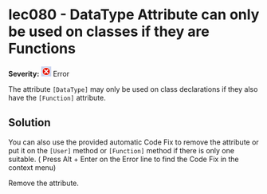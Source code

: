 # Iec080 - DataType Attribute can only be used on classes if they are Functions

**Severity:** ![Error](../images/Error.png) Error

The attribute `[DataType]` may only be used on class declarations if they also have the `[Function]` attribute.


## Solution

You can also use the provided automatic Code Fix to remove the attribute or put it on the `[User]` method or `[Function]` method if there is only one suitable. ( Press Alt + Enter on the Error line to find the Code Fix in the context menu) 


Remove the attribute.